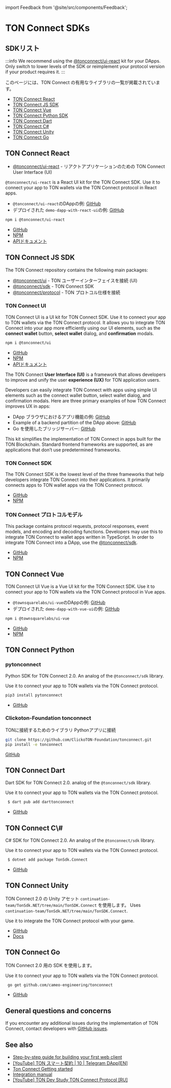 import Feedback from '@site/src/components/Feedback';

# TON Connect SDKs

## SDKリスト

:::info
We recommend using the [@tonconnect/ui-react](https://github.com/ton-connect/sdk/tree/main/packages/ui-react) kit for your DApps. Only switch to lower levels of the SDK or reimplement your protocol version if your product requires it.
:::

このページには、TON Connect の有用なライブラリの一覧が掲載されています。

- [TON Connect React](/v3/guidelines/ton-connect/guidelines/developers#ton-connect-react)
- [TON Connect JS SDK](/v3/guidelines/ton-connect/guidelines/developers#ton-connect-js-sdk)
- [TON Connect Vue](/v3/guidelines/ton-connect/guidelines/developers#ton-connect-vue)
- [TON Connect Python SDK](/v3/guidelines/ton-connect/guidelines/developers#ton-connect-python)
- [TON Connect Dart](/v3/guidelines/ton-connect/guidelines/developers#ton-connect-dart)
- [TON Connect C#](/v3/guidelines/ton-connect/guidelines/developers#ton-connect-c)
- [TON Connect Unity](/v3/guidelines/ton-connect/guidelines/developers#ton-connect-unity)
- [TON Connect Go](/v3/guidelines/ton-connect/guidelines/developers#ton-connect-go)

## TON Connect React

- [@tonconnect/ui-react](https://github.com/ton-connect/sdk/tree/main/packages/ui-react) - リアクトアプリケーションのための TON Connect User Interface (UI)

`@tonconnect/ui-react` is a React UI kit for the TON Connect SDK. Use it to connect your app to TON wallets via the TON Connect protocol in React apps.

- `@tonconnect/ui-react`のDAppの例: [GitHub](https://github.com/ton-connect/demo-dapp-with-react-ui)
- デプロイされた `demo-dapp-with-react-ui`の例: [GitHub](https://ton-connect.github.io/demo-dapp-with-react-ui/)

```bash
npm i @tonconnect/ui-react
```

- [GitHub](https://github.com/ton-connect/sdk/tree/main/packages/ui-react)
- [NPM](https://www.npmjs.com/package/@tonconnect/ui-react)
- [APIドキュメント](https://ton-connect.github.io/sdk/modules/_tonconnect_ui_react.html)

## TON Connect JS SDK

The TON Connect repository contains the following main packages:

- [@tonconnect/ui](/v3/guidelines/ton-connect/guidelines/developers#ton-connect-ui) - TON ユーザーインターフェイスを接続 (UI)
- [@tonconnect/sdk](/v3/guidelines/ton-connect/guidelines/developers#ton-connect-sdk) - TON Connect SDK
- [@tonconnect/protocol](/v3/guidelines/ton-connect/guidelines/developers#ton-connect-protocol-models) - TON プロトコル仕様を接続

### TON Connect UI

TON Connect UI is a UI kit for TON Connect SDK. Use it to connect your app to TON wallets via the TON Connect protocol. It allows you to integrate TON Connect into your app more efficiently using our UI elements, such as the **connect wallet** button, **select wallet** dialog, and **confirmation** modals.

```bash
npm i @tonconnect/ui
```

- [GitHub](https://github.com/ton-connect/sdk/tree/main/packages/ui)
- [NPM](https://www.npmjs.com/package/@tonconnect/ui)
- [APIドキュメント](https://ton-connect.github.io/sdk/modules/_tonconnect_ui.html)

The TON Connect **User Interface (UI)** is a framework that allows developers to improve and unify the user **experience (UX)** for TON application users.

Developers can easily integrate TON Connect with apps using simple UI elements such as the connect wallet button, select wallet dialog, and confirmation modals. Here are three primary examples of how TON Connect improves UX in apps:

- DApp ブラウザにおけるアプリ機能の例: [GitHub](https://ton-connect.github.io/demo-dapp/)
- Example of a backend partition of the DApp above: [GitHub](https://github.com/ton-connect/demo-dapp-backend)
- Go を使用したブリッジサーバー: [GitHub](https://github.com/ton-connect/bridge)

This kit simplifies the implementation of TON Connect in apps built for the TON Blockchain. Standard frontend frameworks are supported, as are applications that don’t use predetermined frameworks.

### TON Connect SDK

The TON Connect SDK is the lowest level of the three frameworks that help developers integrate TON Connect into their applications. It primarily connects apps to TON wallet apps via the TON Connect protocol.

- [GitHub](https://github.com/ton-connect/sdk/tree/main/packages/sdk)
- [NPM](https://www.npmjs.com/package/@tonconnect/sdk)

### TON Connect プロトコルモデル

This package contains protocol requests, protocol responses, event models, and encoding and decoding functions. Developers may use this to integrate TON Connect to wallet apps written in TypeScript. In order to integrate TON Connect into a DApp, use the [@tonconnect/sdk](https://www.npmjs.com/package/@tonconnect/sdk).

- [GitHub](https://github.com/ton-connect/sdk/tree/main/packages/protocol)
- [NPM](https://www.npmjs.com/package/@tonconnect/protocol)

## TON Connect Vue

TON Connect UI Vue is a Vue UI kit for the TON Connect SDK. Use it to connect your app to TON wallets via the TON Connect protocol in Vue apps.

- `@townsquarelabs/ui-vue`のDAppの例: [GitHub](https://github.com/TownSquareXYZ/demo-dapp-with-vue-ui)
- デプロイされた `demo-dapp-with-vue-ui`の例: [GitHub](https://townsquarexyz.github.io/demo-dapp-with-vue-ui/)

```bash
npm i @townsquarelabs/ui-vue
```

- [GitHub](https://github.com/TownSquareXYZ/tonconnect-ui-vue)
- [NPM](https://www.npmjs.com/package/@townsquarelabs/ui-vue)

## TON Connect Python

### pytonconnect

Python SDK for TON Connect 2.0. An analog of the `@tonconnect/sdk` library.

Use it to connect your app to TON wallets via the TON Connect protocol.

```bash
pip3 install pytonconnect
```

- [GitHub](https://github.com/XaBbl4/pytonconnect)

### Clickoton-Foundation tonconnect

TONに接続するためのライブラリ Pythonアプリに接続

```bash
git clone https://github.com/ClickoTON-Foundation/tonconnect.git
pip install -e tonconnect
```

[GitHub](https://github.com/ClickoTON-Foundation/tonconnect)

## TON Connect Dart

Dart SDK for TON Connect 2.0. analog of the `@tonconnect/sdk` library.

Use it to connect your app to TON wallets via the TON Connect protocol.

```bash
 $ dart pub add darttonconnect
```

- [GitHub](https://github.com/romanovichim/dartTonconnect)

## TON Connect C\\#

C# SDK for TON Connect 2.0. An analog of the `@tonconnect/sdk` library.

Use it to connect your app to TON wallets via the TON Connect protocol.

```bash
 $ dotnet add package TonSdk.Connect
```

- [GitHub](https://github.com/contination-team/TonSdk.NET/tree/main/TonSDK.Connect)

## TON Connect Unity

TON Connect 2.0 の Unity アセット `continuation-team/TonSdk.NET/tree/main/TonSDK.Connect` を使用します。 Uses `continuation-team/TonSdk.NET/tree/main/TonSDK.Connect`.

Use it to integrate the TON Connect protocol with your game.

- [GitHub](https://github.com/continuation-team/unity-ton-connect)
- [Docs](https://docs.tonsdk.net/user-manual/unity-tonconnect-2.0/getting-started)

## TON Connect Go

TON Connect 2.0 用の SDK を使用します。

Use it to connect your app to TON wallets via the TON Connect protocol.

```bash
 go get github.com/cameo-engineering/tonconnect
```

- [GitHub](https://github.com/cameo-engineering/tonconnect)

## General questions and concerns

If you encounter any additional issues during the implementation of TON Connect, contact developers with [GitHub issues](https://github.com/ton-blockchain/ton-connect/issues).

## See also

- [Step-by-step guide for building your first web client](https://helloworld.tonstudio.io/03-client/)
- [[YouTube] TON スマート契約 | 10 | Telegram DApp[EN]](https://www.youtube.com/watch?v=D6t3eZPdgAU\\&t=254s\\&ab_channel=AlefmanVladimir%5BEN%5D)
- [Ton Connect Getting started](https://github.com/ton-connect/sdk/tree/main/packages/sdk)
- [Integration manual](/v3/guidelines/ton-connect/guidelines/integration-with-javascript-sdk)
- [[YouTube] TON Dev Study TON Connect Protocol [RU]](https://www.youtube.com/playlist?list=PLyDBPwv9EPsCJ226xS5_dKmXXxWx1CKz_)

<Feedback />

